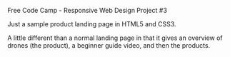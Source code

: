 Free Code Camp - Responsive Web Design Project #3

Just a sample product landing page in HTML5 and CSS3.

A little different than a normal landing page in that it gives an overview of drones (the product), a beginner guide video, and then the products.
